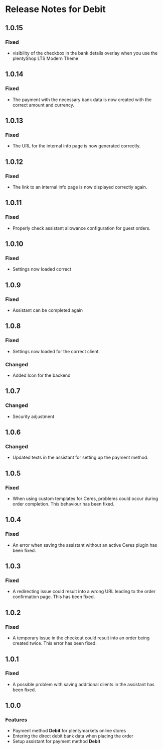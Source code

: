 # Release Notes for Debit

## 1.0.15

### Fixed
- visibility of the checkbox in the bank details overlay when you use the plentyShop LTS Modern Theme

## 1.0.14

### Fixed
- The payment with the necessary bank data is now created with the correct amount and currency.

## 1.0.13

### Fixed
- The URL for the internal info page is now generated correctly.

## 1.0.12

### Fixed
- The link to an internal info page is now displayed correctly again.

## 1.0.11

### Fixed
- Properly check assistant allowance configuration for guest orders.

## 1.0.10

### Fixed
- Settings now loaded correct

## 1.0.9

### Fixed
- Assistant can be completed again

## 1.0.8

### Fixed
- Settings now loaded for the correct client.

### Changed
- Added Icon for the backend

## 1.0.7

### Changed
- Security adjustment

## 1.0.6

### Changed
- Updated texts in the assistant for setting up the payment method.

## 1.0.5

### Fixed
- When using custom templates for Ceres, problems could occur during order completion. This behaviour has been fixed.

## 1.0.4

### Fixed
- An error when saving the assistant without an active Ceres plugin has been fixed.

## 1.0.3 

### Fixed
- A redirecting issue could result into a wrong URL leading to the order confirmation page. This has been fixed.

## 1.0.2

### Fixed
- A temporary issue in the checkout could result into an order being created twice. This error has been fixed.

## 1.0.1

### Fixed
- A possible problem with saving additional clients in the assistant has been fixed.

## 1.0.0

### Features
- Payment method **Debit** for plentymarkets online stores
- Entering the direct debit bank data when placing the order
- Setup assistant for payment method **Debit**

